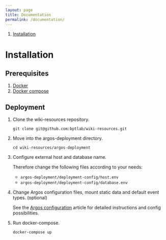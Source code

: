 ```yaml
---
layout: page
title: Documentation
permalink: /documentation/
---
```


1. [Installation](https://bptlab.github.io/argos/documentation#Installation)

# Installation

## Prerequisites
1. [Docker](https://www.docker.com/)
1. [Docker compose](https://docs.docker.com/compose/install/)

## Deployment

1. Clone the wiki-resources repository.

    ```git clone git@github.com:bptlab/wiki-resources.git```
1. Move into the argos-deployment directory.

    ```cd wiki-resources/argos-deployment```
1. Configure external host and database name.

    Therefore change the following files according to your needs:
    - ```argos-deployment/deployment-config/host.env```
    - ```argos-deployment/deployment-config/database.env```
1. Change Argos configuration files, mount static data and default event types. (optional)

    See the [Argos configuration](https://github.com/bptlab/wiki-resources/wiki/argos-configuration) article for detailed instructions and config possibilities.
1. Run docker-compose.

    ```docker-compose up```
